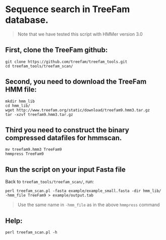
# Sequence search in TreeFam database.

> Note that we have tested this script with HMMer version 3.0


## First, clone the TreeFam github:

```
git clone https://github.com/treefam/treefam_tools.git
cd treefam_tools/treefam_scan/
```

## Second, you need to download the TreeFam HMM file:

```
mkdir hmm_lib
cd hmm_lib/
wget http://www.treefam.org/static/download/treefam9.hmm3.tar.gz
tar -xzvf treefam9.hmm3.tar.gz
```

## Third you need to construct the binary compressed datafiles for hmmscan.

```
mv treefam9.hmm3 TreeFam9
hmmpress TreeFam9
```

## Run the script on your input Fasta file

Back to `treefam_tools/treefam_scan/`, run:
```
perl treefam_scan.pl -fasta example/example_small.fasta -dir hmm_lib/ -hmm_file TreeFam9 > example/output.tab
```

> Use the same name in `-hmm_file` as in the above `hmmpress` command

## Help:

```
perl treefam_scan.pl -h
```

